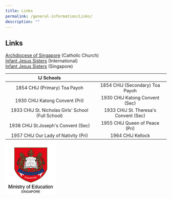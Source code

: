 ```yaml
---
title: Links
permalink: /general-information/Links/
description: ""
---
```

## Links

[Archdiocese of Singapore](https://www.catholic.sg/)&nbsp;(Catholic Church)  
[Infant Jesus Sisters](http://infantjesussisters.org/)&nbsp;(International)  
[Infant Jesus Sisters](http://chij-sisters.org/)&nbsp;(Singapore)

|                  <center>   IJ Schools         </center>            |                                       |
|:--------------------------------------------------:|:-------------------------------------:|
| 1854 CHIJ (Primary) Toa Payoh                      | 1854 CHIJ (Secondary) Toa Payoh       |
| 1930 CHIJ Katong Convent (Pri)                     | 1930 CHIJ Katong Convent (Sec)        |
| 1933 CHIJ St. Nicholas Girls' School (Full School) | 1933 CHIJ St. Theresa's Convent (Sec) |
| 1938 CHIJ St.Joseph's Convent (Sec)                | 1955 CHIJ Queen of Peace (Pri)        |
| 1957 CHIJ Our Lady of Nativity (Pri)               | 1964 CHIJ Kellock                     |


![](/images/logo-moe.jpeg) 
